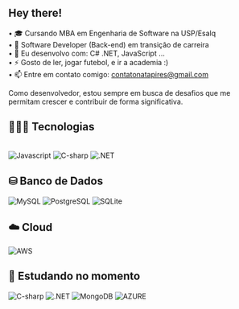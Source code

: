<h2 align="left"> Hey there! </h2>

• 🎓 Cursando MBA em Engenharia de Software na USP/Esalq <br>
• 🏢 Software Developer (Back-end) em transição de carreira <br>
• 🧰 Eu desenvolvo com: C# .NET, JavaScript ...<br>
• ⚡ Gosto de ler, jogar futebol, e ir a academia :) <br>
• 📫 Entre em contato comigo: contatonatapires@gmail.com <br>

Como desenvolvedor, estou sempre em busca de desafios que me permitam crescer e contribuir de forma significativa.


<!-- <div align="center">  
  <img width="49%" height="195px" src="https://github-readme-stats.vercel.app/api?username=Natapires&show_icons=true&count_private=true&hide_border=true&title_color=FBFCFC&icon_color=FBFCFC&text_color=c9d1d9&bg_color=0d1117" alt="Nata Pires github stats" />
  <img width="41%" height="195px" src="https://github-readme-stats.vercel.app/api/top-langs/?username=Natapires&layout=compact&hide_border=true&title_color=FBFCFC&text_color=ff91a4&bg_color=0d1117" />
</div> -->


## 👨🏾‍💻 Tecnologias 
  <div style="display: inline_block"><br> 
<!--<img align="center" alt="Html" src="https://skillicons.dev/icons?i=html"/>
<img align="center" alt="Css" src="https://skillicons.dev/icons?i=css"/>-->
<img align="center" alt="Javascript" src="https://skillicons.dev/icons?i=js"/>
<img align="center" alt="C-sharp" src="https://skillicons.dev/icons?i=cs" />   
<img align="center" alt=".NET" src="https://skillicons.dev/icons?i=dotnet" />

## ⛁ Banco de Dados
<img align="center" alt="MySQL" src="https://skillicons.dev/icons?i=mysql" />
<img align="center" alt="PostgreSQL" src="https://skillicons.dev/icons?i=postgres" />
<img align="center" alt="SQLite" src="https://skillicons.dev/icons?i=sqlite" />

## ☁️ Cloud 
<img align="center" alt="AWS" src="https://skillicons.dev/icons?i=aws" />
<!--<img align="center" alt="Vercel" src="https://skillicons.dev/icons?i=vercel" />-->


## 🚀 Estudando no momento 
<img align="center" alt="C-sharp" src="https://skillicons.dev/icons?i=cs" />   
<img align="center" alt=".NET" src="https://skillicons.dev/icons?i=dotnet" />
<!--<img align="center" alt="Javascript" src="https://skillicons.dev/icons?i=js"/>-->
<img align="center" alt="MongoDB" src="https://skillicons.dev/icons?i=mongodb" />
<img align="center" alt="AZURE" src="https://skillicons.dev/icons?i=azure" />
<!--<img align="center" alt="Python" src="https://skillicons.dev/icons?i=python" />
<img align="center" alt="Django" src="https://skillicons.dev/icons?i=django" />-->
  </div>    
